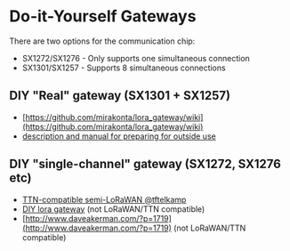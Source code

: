 # Do-it-Yourself Gateways

There are two options for the communication chip:
* SX1272/SX1276 - Only supports one simultaneous connection
* SX1301/SX1257 - Supports 8 simultaneous connections

## DIY "Real" gateway (SX1301 + SX1257)
* [https://github.com/mirakonta/lora_gateway/wiki](https://github.com/mirakonta/lora_gateway/wiki)
* [description and manual for preparing for outside use](http://www.meiland.nl/2015/12/outdoor-lora-gateway/)

## DIY "single-channel" gateway (SX1272, SX1276 etc)
* [TTN-compatible semi-LoRaWAN @tftelkamp](https://github.com/tftelkamp/single_chan_pkt_fwd)
* [DIY lora gateway](http://cpham.perso.univ-pau.fr/LORA/RPIgateway.html) (not LoRaWAN/TTN compatible)
* [http://www.daveakerman.com/?p=1719](http://www.daveakerman.com/?p=1719) (not LoRaWAN/TTN compatible)
